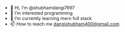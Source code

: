 - 👋 Hi, I’m @shubhamdangi7697
- 👀 I’m interested programming
- 🌱 I’m currently learning mern full stack
- 📫 How to reach me dangishubham400@gmail.com

<!---
shubhamdangi7697/shubhamdangi7697 is a ✨ special ✨ repository because its `README.md` (this file) appears on your GitHub profile.
You can click the Preview link to take a look at your changes.
--->

